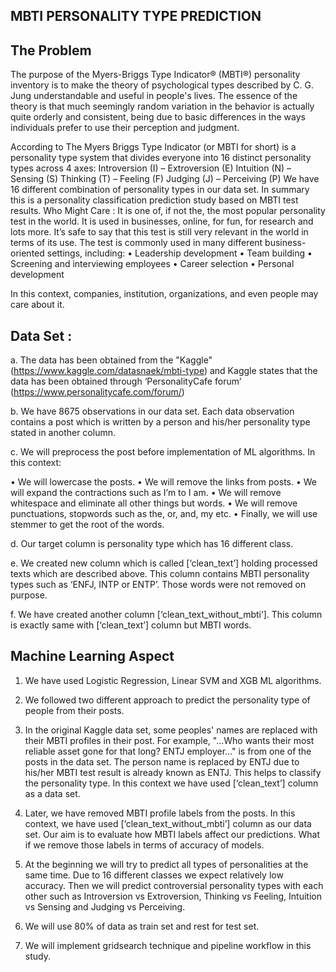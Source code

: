 
## MBTI PERSONALITY TYPE PREDICTION

## The Problem
The purpose of the Myers-Briggs Type Indicator® (MBTI®) personality inventory is to make the theory of psychological types described by C. G. Jung understandable and useful in people's lives. The essence of the theory is that much seemingly random variation in the behavior is actually quite orderly and consistent, being due to basic differences in the ways individuals prefer to use their perception and judgment.

According to The Myers Briggs Type Indicator (or MBTI for short) is a personality type system that divides everyone into 16 distinct personality types across 4 axes:
Introversion (I) – Extroversion (E)
Intuition (N) – Sensing (S)
Thinking (T) – Feeling (F)
Judging (J) – Perceiving (P)
We have 16 different combination of personality types in our data set. In summary this is a personality classification prediction study based on MBTI test results. 
Who Might Care :
It is one of, if not the, the most popular personality test in the world. It is used in businesses, online, for fun, for research and lots more. It’s safe to say that this test is still very relevant in the world in terms of its use. The test is commonly used in many different business-oriented settings, including:
•	Leadership development
•	Team building
•	Screening and interviewing employees
•	Career selection
•	Personal development

In this context, companies, institution, organizations, and even people may care about it.  

## Data Set :
a.	The data has been obtained from the "Kaggle" (https://www.kaggle.com/datasnaek/mbti-type) and Kaggle states that the data has been obtained through ‘PersonalityCafe forum’ (https://www.personalitycafe.com/forum/)

b.	We have 8675 observations in our data set. Each data observation contains a post which is written by a person and his/her personality type stated in another column.

c.	We will preprocess the post before implementation of ML algorithms. In this context:

•	We will lowercase the posts.
•	We will remove the links from posts.
•	We will expand the contractions such as I’m to I am.
•	We will remove whitespace and eliminate all other things but words.
•	We will remove punctuations, stopwords such as the, or, and, my etc.
•	Finally, we will use stemmer to get the root of the words.

d.	Our target column is personality type which has 16 different class.

e.	We created new column which is called [‘clean_text’] holding processed texts which are described above. This column contains MBTI personality types such as ‘ENFJ, INTP or ENTP’. Those words were not removed on purpose.

f.	 We have created another column [‘clean_text_without_mbti’]. This column is exactly same with [‘clean_text’] column but MBTI words.

## Machine Learning Aspect
1.	We have used Logistic Regression, Linear SVM and XGB ML algorithms.
2.	We followed two different approach to predict the personality type of people from their posts.
1.	In the original Kaggle data set, some peoples' names are replaced with their MBTI profiles in their post. For example, "...Who wants their most reliable asset gone for that long? ENTJ employer..."  is from one of the posts in the data set. The person name is replaced by ENTJ due to his/her MBTI test result is already known as ENTJ. This helps to classify the personality type. In this context we have used [‘clean_text’] column as a data set.
2.	Later, we have removed MBTI profile labels from the posts. In this context, we have used [‘clean_text_without_mbti’] column as our data set. 
 	Our aim is to evaluate how MBTI labels affect our predictions. What if we remove those labels in terms 	of accuracy of models.
3.	At the beginning we will try to predict all types of personalities at the same time. Due to 16 different classes we expect relatively low accuracy. Then we will predict controversial personality types with each other such as Introversion vs Extroversion, Thinking vs Feeling, Intuition vs Sensing and Judging vs Perceiving.

4.	We will use 80% of data as train set and rest for test set.

5.	We will implement gridsearch technique and pipeline workflow in this study.
